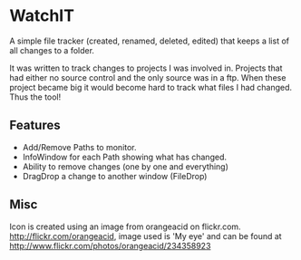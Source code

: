 # WatchIT

A simple file tracker (created, renamed, deleted, edited) that keeps a list
of all changes to a folder.

It was written to track changes to projects I was involved in. Projects
that had either no source control and the only source was in a ftp. When
these project became big it would become hard to track what files I had 
changed. Thus the tool!

## Features

* Add/Remove Paths to monitor.
* InfoWindow for each Path showing what has changed.
* Ability to remove changes (one by one and everything)
* DragDrop a change to another window (FileDrop)
	
## Misc

Icon is created using an image from orangeacid on flickr.com.
http://flickr.com/orangeacid, image used is 'My eye' and can be found at
http://www.flickr.com/photos/orangeacid/234358923
